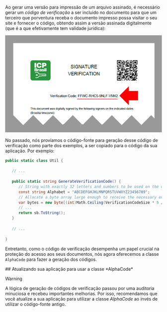 ﻿Ao gerar uma versão para impressão de um arquivo assinado, é necessário gerar um *código de verificação* a ser
incluido no documento para que um terceiro que porventura receba o documento impresso possa visitar o seu site e fornecer o
código, obtendo assim a versão assinada digitalmente (que é a que efetivamente tem validade jurídica):

![Codigo de verificacao](../../images/verification-code.png)

No passado, nós províamos o código-fonte para geração desse código de verificação como parte dos exemplos, a ser copiado
para o código da sua aplicação. Por exemplo:

```cs
public static class Util {
   
   // ...

   public static string GenerateVerificationCode() {
      // String with exactly 32 letters and numbers to be used on the codes.
      const string Alphabet = "ABCDEFGHJKLMNPQRSTUVWXYZ23456789";
      // Allocate a byte array large enough to receive the necessary entropy
      var bytes = new byte[(int)Math.Ceiling(VerificationCodeSize * 5 / 8.0)];
      // ...
      return sb.ToString();
   }

   // ...

}
```

Entretanto, como o código de verificação desempenha um papel crucial na proteção do acesso aos seus documentos, nós
agora oferecemos a classe `AlphaCode` para fazer a geração dos códigos.

<a name="update-code" />
## Atualizando sua aplicação para usar a classe *AlphaCode*

> [!WARNING]
> A lógica de geração de códigos de verificação passou por uma auditoria minuciosa e recebeu importantes melhorias.
> Por isso, recomendamos que você atualize a sua aplicação para utilizar a classe *AlphaCode* ao invés de utilizar
> o código-fonte antigo.
